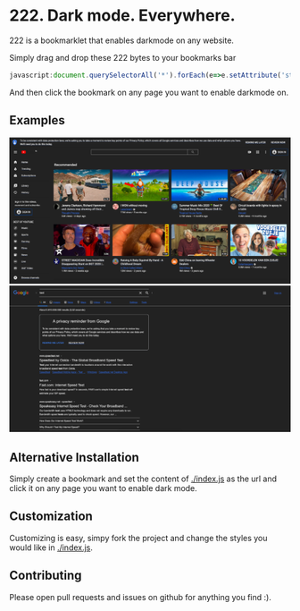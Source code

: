 # 222. Dark mode. Everywhere.

222 is a bookmarklet that enables darkmode on any website.

Simply drag and drop these 222 bytes to your bookmarks bar
```javascript
javascript:document.querySelectorAll('*').forEach(e=>e.setAttribute('style','background-color:#222;background-image:none;color:#'+(/^A|BU/.test(e.tagName)?'36c;text-decoration:underline;':'eee;')+e.getAttribute('style')))
```
And then click the bookmark on any page you want to enable darkmode on.

## Examples
![](./examples/youtube.png)
![](./examples/google.png)

## Alternative Installation
Simply create a bookmark and set the content of [./index.js](./index.js) as the url and click it on any page you want to enable dark mode.

## Customization
Customizing is easy, simpy fork the project and change the styles you would like in [./index.js](./index.js).

## Contributing
Please open pull requests and issues on github for anything you find :).
